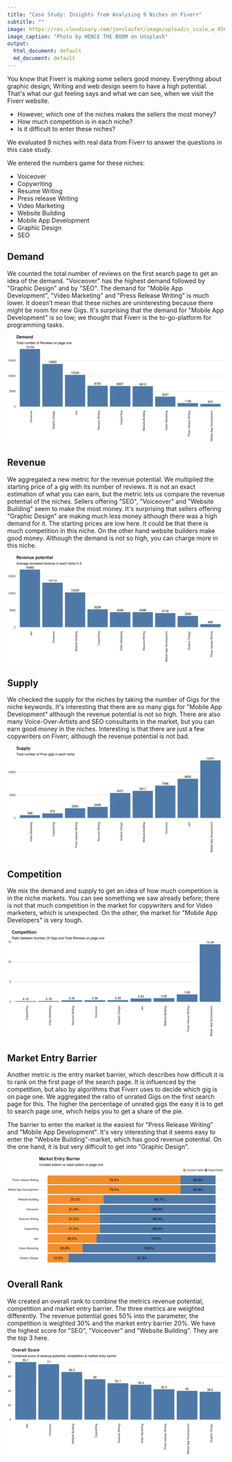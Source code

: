 ```yaml
---
title: "Case Study: Insights from Analysing 9 Niches on Fiverr"
subtitle: ""
image: https://res.cloudinary.com/jenslaufer/image/upload/c_scale,w_456/v1555067614/9niches.jpg
image_caption: "Photo by HENCE THE BOOM on Unsplash"
output: 
  html_document: default
  md_document: default
---
```











You know that Fiverr is making some sellers good money. Everything about graphic design, Writing and web design seem to have a high potential. That's what our gut feeling says and what we can see, when we visit the Fiverr website. 

- However, which one of the niches makes the sellers the most money? 
- How much competition is in each niche? 
- Is it difficult to enter these niches?

We evaluated 9 niches with real data from Fiverr to answer the questions in this case study.


We entered the numbers game for these niches:

- Voiceover
- Copywriting
- Resume Writing
- Press release Writing
- Video Marketing
- Website Building
- Mobile App Development
- Graphic Design
- SEO

## Demand

We counted the total number of reviews on the first search page to get an idea of the demand. "Voiceover" has the highest demand followed by "Graphic Design" and by "SEO". The demand for "Mobile App Development", "Video Marketing" and "Press Release Writing" is much lower. It doesn't mean that these niches are uninteresting because there might be room for new Gigs. It's surprising that the demand for "Mobile App Development" is so low; we thought that Fiverr is the to-go-platform for programming tasks.

![plot of chunk unnamed-chunk-3](/figure/source/2019-04-02-insights-from-9-niches-on-fiverr/unnamed-chunk-3-1.png)



## Revenue

We aggregated a new metric for the revenue potential. We multiplied the starting price of a gig with its number of reviews.  It is not an exact estimation of what you can earn, but the metric lets us compare the revenue potential of the niches. Sellers offering "SEO", "Voiceover" and "Website Building" seem to make the most money. It's surprising that sellers offering "Graphic Design" are making much less money although there was a high demand for it. The starting prices are low here. It could be that there is much competition in this niche. On the other hand  website builders make good money. Although the demand is not so high, you can charge more in this niche.

![plot of chunk unnamed-chunk-4](/figure/source/2019-04-02-insights-from-9-niches-on-fiverr/unnamed-chunk-4-1.png)



## Supply

We checked the supply for the niches by taking the number of Gigs for the niche keywords. It's interesting that there are so many gigs for "Mobile App Development" although the revenue potential is not so high. There are also many Voice-Over-Artists and SEO consultants in the market, but you can earn good money in the niches. Interesting is that there are just a few copywriters on Fiverr, although the revenue potential is not bad.

![plot of chunk unnamed-chunk-5](/figure/source/2019-04-02-insights-from-9-niches-on-fiverr/unnamed-chunk-5-1.png)

## Competition

We mix the demand and supply to get an idea of how much competition is in the niche markets. You can see something we saw already before; there is not that much competition in the market for copywriters and for Video marketers, which is unexpected. On the other, the market for "Mobile App Developers" is very tough. 

![plot of chunk unnamed-chunk-6](/figure/source/2019-04-02-insights-from-9-niches-on-fiverr/unnamed-chunk-6-1.png)

## Market Entry Barrier

Another metric is the entry market barrier, which describes how difficult it is to rank on the first page of the search page. It is influenced by the competition, but also by algorithms that Fiverr uses to decide which gig is on page one. We aggregated the ratio of unrated Gigs on the first search page for this. The higher the percentage of unrated gigs the easy it is to get to search page one, which helps you to get a share of the pie. 

The barrier to enter the market is the easiest for "Press Release Writing" and "Mobile App Development". It's very interesting that it seems easy to enter the "Website Building"-market, which has good revenue potential. On the one hand, it is but very difficult to get into "Graphic Design".

![plot of chunk unnamed-chunk-7](/figure/source/2019-04-02-insights-from-9-niches-on-fiverr/unnamed-chunk-7-1.png)



## Overall Rank


We created an overall rank to combine the metrics revenue potential, competition and market entry barrier. The three metrics are weighted differently. The revenue potential goes 50% into the parameter, the competition is weighted 30% and the market entry barrier 20%. We have the highest score for "SEO", "Voiceover" and "Website Building". They are the top 3 here.


![plot of chunk unnamed-chunk-8](/figure/source/2019-04-02-insights-from-9-niches-on-fiverr/unnamed-chunk-8-1.png)








